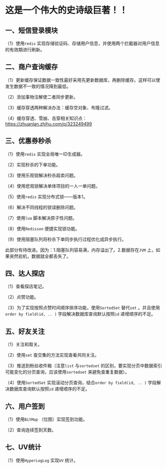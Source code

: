 # 这是一个伟大的史诗级巨著！！

## 一、短信登录模块
（1）使用`redis` 实现存储验证码、存储用户信息，并使用两个拦截器对用户信息的有效期进行刷新。

## 二、商户查询缓存
（1）更新缓存保证数据一致性最好采用先更新数据库，再删除缓存。这样可以使发生数据不一致的情况降到最低。

（2）添加事物注解使二者同步更新。

（3）缓存穿透两种解决办法：缓存空对象、布隆过滤。

（4）缓存穿透、雪崩、击穿相关知识点：https://zhuanlan.zhihu.com/p/323249499

## 三、优惠券秒杀
（1）使用`redis` 实现全局唯一ID生成器。

（2）实现秒杀的下单功能。

（3）使用乐观锁解决秒杀超卖问题。

（4）使用悲观锁解决单体项目的一人一单问题。

（5）使用`redis` 实现分布式锁——版本1。

（6）解决不同线程的锁误删除问题。

（7）使用`lua` 脚本解决原子性问题。

（8）使用`Redisson` 便捷实现锁功能。

（9）使用阻塞队列将秒杀下单同步执行过程优化成异步执行。

此部分有待改进。因为：1.阻塞队列容易满，内存溢出了。2.数据存在`JVM` 上，如果突然宕机，数据就全都丢失了。

## 四、达人探店
（1）查看探店笔记。

（2）点赞功能。

（3）为了实现按照点赞时间顺序排序功能，使用`SortedSet` 替代`set` 。并且使用`order by field(id, .. )` 字段解决数据库查询默认按照`id` 递增顺序的不足。

## 五、好友关注
（1）关注和取关。

（2）使用`set` 查交集的方法实现查看共同关注。

（3）推送到粉丝收件箱（注意`list` 与`sortedset` 的区别，要实现分页中数据索引可能变化的分页查询，应该使用`sortedset` 来避免查重复数据）。

（4）使用`SortedSet` 实现滚动分页查询，结合`order by field(id, .. )` 字段解决数据库查询默认按照`id` 递增顺序的不足。

## 六、用户签到
（1）使用`BitMap` （位图）实现签到功能。

（2）查询连续签到天数。

## 七、UV统计
（1）使用`HyperLogLog` 实现`UV` 统计。


